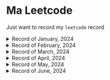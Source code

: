# Ma Leetcode

Just want to record my `leetcode` record 

<details>
<summary>Record of January, 2024</summary>

## 1/14, 2024
> Two Sum
> 
> Palindrome Number
> 
> Roman to Integer
> 
> Longest Common Prefix
>
> Valid Parentheses
> 
> Add Two Numbers

## 1/21, 2024
> Same Tree
> 
> Symmetric Tree
> 
> Convert Sorted Array to Binary Search Tree
> 
> Balanced Binary Tree
> 
> Minimum Depth of Binary Tree
> 
> Longest Substring Without Repeating Characters
> 
> Maximum Nesting Depth of the Parentheses

## 1/22, 2024
> Path Sum
>
> Pascal's Triangle II
> 
> Best Time to Buy and Sell Stock

## 1/23, 2024
> Linked List Cycle
>
> Intersection of Two Linked Lists
>
> Happy Number
> 
> Invert Binary Tree
> 
> Longest Palindrome Substring

## 1/24, 2024
> Median of Two Sorted Arrays
> 
> Reverse Integer
>
> Regular Expression Matching

## 1/25, 2024
> Container With Most Water
> 
> 3Sum
>
> 3Sum Closest
>
> Letter Combinations of a Phone Number

## 1/26, 2024
> Summary Ranges
> 
> Binary Tree Paths
>
> First Bad Version
>
> World Pattern
>
> Diameter of Binary Tree

## 1/27, 2024
> Unique Paths
>
> Intersection of Two Arrays
>
> Ransom Note
>
> Sum of Left Leaves
>
> Longest Palindrome
> 
> Find All Numbers Disappeared in an Array

## 1/28, 2024
> License Key Formatting
>
> Teemo Attacking
>
> Find Mode in Binary Search Tree
>
> Minimum Absolute Difference in BST
>
> Maximum Depth of N-ary Tree
>
> Binary Tree Tilt
>
> Subtree of Another Tree
>
> Remove Nth Node From End of List
>
> Swap Nodes with Pairs
>
> String to Integer (atoi)

## 1/29, 2024
> Generate Parentheses
>
> Next Permutation
>
> Search in Rotated Sorted Array
>
> Find First and Last Position of Element in Sorted Array
>
> Count and Say
>
> Combination Sum
>
> Combination Sum II
>
> First Missing Positive

## 1/30, 2024
> Zigzag Conversion
>
> Multiply Strings
> 
> Jump Game II
>
> Permutations
>
> Permutations II
>
> Group Anagrams
>
> Minimum Path Sum
>
> Simplify Path
>
> Combinations

## 1/31, 2024
> Daily Temperatures 
>
> Merge k Sorted Lists
>
> Subsets
</details>

<details>
<summary>Record of February, 2024</summary>

## 2/2, 2024
> Reverse Linked List II
>
> Longest Subsequence With Limited Sum
>
> Check Distances Between Same Letters
>
> Partition Array for Maximum Sum

## 2/3, 2024
> Partition List
>
> Reduction Operations to Make the Array Elements Equal
>
> Four Divisors
>
> Count Nice Pairs in an Array

## 2/9, 2024
> Largest Divisible Subset
>
> Smallest String Starting From Leaf
>
> Perfect Squares
>
> Sort Characters By Frequency

## 2/13, 2024
> Print Binary Tree
>
> Cherry Pickup II
>
> Path Sum II
>
> Palindromic Substrings

## 2/14, 2024
> Rearrange Array Elements by Sign
>
> Binary Tree Cameras
>
> Delete Leaves With a Given Value
>
> Verify Preorder Serialization of a Binary Tree
> 
> Merge Intervals

## 2/16, 2024
> Find Polygon With the Largest Perimeter
>
> Numbers With Same Consecutive Differences
>
> Least Number of Unique Integers after K Removals
>
> Redistribute Characters to Make All Strings Equal

## 2/18, 2024
> Meeting Rooms III
>
> Sum of Root To Leaf Binary Numbers
>
> Find Largest Value in Each Tree Row
>
> Flip Equivalent Binary Trees

## 2/19, 2024
> Flatten Binary Tree to Linked List
>
> Binary Tree Level Order Traversal
>
> Find a Corresponding Node of a Binary Tree in a Clone of That Tree
>
> Binary Tree Right Side View

## 2/21, 2024
> Construct Binary Tree from Preorder and Inorder Traversal
>
> Convert BST to Greater Tree
>
> Set Matrix Zeroes
>
> Bitwise AND of Numbers Range

## 2/22, 2024
> Balance a Binary Search Tree
>
> Count Good Nodes in Binary Tree
>
> Merge Two Binary Trees
>
> Find the Town Judge

## 2/23, 2024
> Cheapest Flights Within K Stops
>
> Decode the Slanted Ciphertext
>
> Flip Binary Tree To Match Preorder Traversal
>
> Pseudo-Palindromic Paths in a Binary Tree

## 2/26, 2024
> Find All People With Secret
>
> Maximum Width of Binary Tree
>
> Greatest Common Divisor Traversal
>
> Remove Colored Pieces if Both Neighbors are the Same Color

## 2/29, 2024
> Minimum Moves to Equal Array Elements
>
> Find Bottom Left Tree Value
>
> Even Odd Tree
</details>

<details>
<summary>Record of March, 2024</summary>

> Bag of Tokens
> 
> Minimum Length of String After Deleting Similar Ends
>
> Custom Sort String
>
> Remove Zero Sum Consecutive Nodes from Linked List
>
> Binary Subarrays With Sum
> 
> Product of Array Except Self
>
> Contiguous Array
>
> Insert Interval
> 
> Minimum Number of Arrows to Burst Balloons
>
> Task Scheduler
>
> Merge In Between Linked Lists
>
> Reorder List
>
> Find the Duplicate Number
>
> Find All Duplicates in an Array
>
> Subarray Product Less Than K
>
> Length of Longest Subarray With at Most K Frequency
>
> Count Subarrays Where Max Element Appears at Least K Times
>
> Subarrays with K Different Integers
>
> Count Subarrays With Fixed Bounds
</details>

<details>
<summary>Record of April, 2024</summary>

> Word Search
>
> Minimum Remove to Make Valid Parentheses
>
> Valid Parenthesis String
>
> Reveal Cards In Increasing Order
>
> Remove K Digits
>
> Trapping Rain Water
>
> Maximal Rectangle
> 
> Sum Root to Leaf Numbers
>
> Add One Row to Tree
>
> Number of Islands
>
> Find All Groups of Farmland
>
> Open the Lock
>
> Minimum Height Trees
>
> Longest Ideal Subsequence
>
> Minimum Falling Path Sum II
>
> Freedom Trail
>
> Sum of Distances in Tree
>
> Minimum Number of Operations to Make Array XOR Equal to K
>
> Number of Wonderful Substrings
</details>

<details>
<summary>Record of May, 2024</summary>

> Compare Version Numbers
>
> Boats to Save People
>
> Delete Node in a Linked List
>
> Remove Nodes From Linked List
>
> Double a Number Represented as a Linked List
>
> Maximize Happiness of Selected Children
>
> K-th Smallest Prime Fraction
>
> Minimum Cost to Hire K Workers
>
> Score After Flipping Matrix
>
> Find the Safest Path in a Grid
>
> Path with Maximum Gold
>
> Distribute Coins in Binary Tree
>
> Find the Maximum Sum of Node Values
> 
> Palindrome Partitioning
>
> The Number of Beautiful Subsets
>
> Maximum Score Words Formed by Letters 
>
> Word Break II
>
> Student Attendance Record II
>
> Get Equal Substrings Within Budget
>
> Number of Steps to Reduce a Number in Binary Representation to One
>
> Count Triplets That Can Form Two Arrays of Equal XOR
>
> Single Number III

</details>

<details>
<summary>Record of June, 2024</summary>

> Append Characters to String to Make Subsequence
> 
> Hand of Straights
>
> Replace Words
>
> Continuous Subarray Sum
>
> Subarray Sums Divisible by K
>
> Sort Colors
>
> Minimum Increment to Make Array Unique
>
> IPO
>
> Patching Array
>
> Sum of Square Numbers
> 
> Most Profit Assigning Work
>
> Minimum Number of Days to Make m Bouquets
>
> Magnetic Force Between Two Balls
>
> Grumpy Bookstore Owner
>
> Count Number of Nice Subarrays
>
> Longest Continuous Subarray With Absolute Diff Less Than or Equal to Limit
>
> Minimum Number of K Consecutive Bit Flips
>
> Binary Search Tree to Greater Sum Tree
>
> Maximum Total Importance of Roads
>
> All Ancestors of a Node in a Directed Acyclic Graph
>
> Remove Max Number of Edges to Keep Graph Fully Traversable
</details>